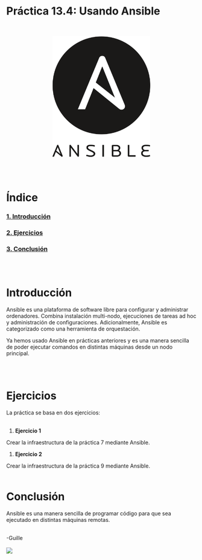 # Práctica 13.4: Usando Ansible  
<br>
<p align="center">
<img src="https://raw.githubusercontent.com/drain113/pictures/main/Fotos/Ansible_logo.svg.png" width="" height="320" />  
</p>
<br>   <br/>  


# Índice

### [1. Introducción](#introducción)

### [2. Ejercicios](#ejercicios)

### [3. Conclusión](#conclusión)

<br>   <br/>   

# Introducción
Ansible es una plataforma de software libre para configurar y administrar ordenadores. Combina instalación multi-nodo, ejecuciones de tareas ad hoc y administración de configuraciones. Adicionalmente, Ansible es categorizado como una herramienta de orquestación.

Ya hemos usado Ansible en prácticas anteriores y es una manera sencilla de poder ejecutar comandos en distintas máquinas desde un nodo principal.

<br>   <br/>   


# Ejercicios
La práctica se basa en dos ejercicios:
<br>   </br> 

1. **Ejercicio 1**

Crear la infraestructura de la práctica 7 mediante Ansible.



1. **Ejercicio 2**
  
Crear la infraestructura de la práctica 9 mediante Ansible.
<br>   </br>
# Conclusión

Ansible es una manera sencilla de programar código para que sea ejecutado en distintas máquinas remotas.

<break>   </break>  
-Guille  
<break>   </break>  
 [![](https://preview.redd.it/enr7hhg3zku81.png?auto=webp&s=fc017e6a82f91cc81ab3dd7d0388ef57bfd72c30)](https://github.com/drain113)
